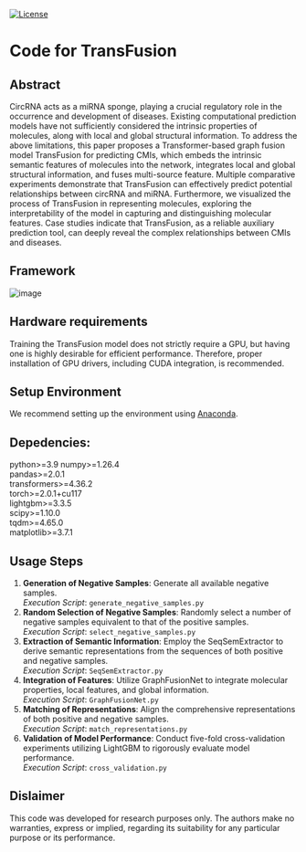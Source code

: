 <a href="https://github.com/591286260/TransFusion/blob/main/LICENSE"><img src="https://img.shields.io/npm/l/heroicons.svg" alt="License"></a>
# Code for TransFusion
## Abstract
CircRNA acts as a miRNA sponge, playing a crucial regulatory role in the occurrence and development of diseases. Existing computational prediction models have not sufficiently considered the intrinsic properties of molecules, along with local and global structural information. To address the above limitations, this paper proposes a Transformer-based graph fusion model TransFusion for predicting CMIs, which embeds the intrinsic semantic features of molecules into the network, integrates local and global structural information, and fuses multi-source feature. Multiple comparative experiments demonstrate that TransFusion can effectively predict potential relationships between circRNA and miRNA. Furthermore, we visualized the process of TransFusion in representing molecules, exploring the interpretability of the model in capturing and distinguishing molecular features. Case studies indicate that TransFusion, as a reliable auxiliary prediction tool, can deeply reveal the complex relationships between CMIs and diseases.
## Framework
![image](TransFusion_workflow.png)
## Hardware requirements
Training the TransFusion model does not strictly require a GPU, but having one is highly desirable for efficient performance. Therefore, proper installation of GPU drivers, including CUDA integration, is recommended.
## Setup Environment
We recommend setting up the environment using [Anaconda](https://docs.anaconda.com/anaconda/install/index.html).
## Depedencies:
python>=3.9
numpy>=1.26.4  
pandas>=2.0.1  
transformers>=4.36.2  
torch>=2.0.1+cu117  
lightgbm>=3.3.5  
scipy>=1.10.0  
tqdm>=4.65.0  
matplotlib>=3.7.1  
## Usage Steps
1. **Generation of Negative Samples**: Generate all available negative samples.  
   *Execution Script*: `generate_negative_samples.py`
2. **Random Selection of Negative Samples**: Randomly select a number of negative samples equivalent to that of the positive samples.  
   *Execution Script*: `select_negative_samples.py`
3. **Extraction of Semantic Information**: Employ the SeqSemExtractor to derive semantic representations from the sequences of both positive and negative samples.  
   *Execution Script*: `SeqSemExtractor.py`
4. **Integration of Features**: Utilize GraphFusionNet to integrate molecular properties, local features, and global information.  
   *Execution Script*: `GraphFusionNet.py`
5. **Matching of Representations**: Align the comprehensive representations of both positive and negative samples.  
   *Execution Script*: `match_representations.py`
6. **Validation of Model Performance**: Conduct five-fold cross-validation experiments utilizing LightGBM to rigorously evaluate model performance.  
   *Execution Script*: `cross_validation.py`
## Dislaimer
This code was developed for research purposes only. The authors make no warranties, express or implied, regarding its suitability for any particular purpose or its performance.
